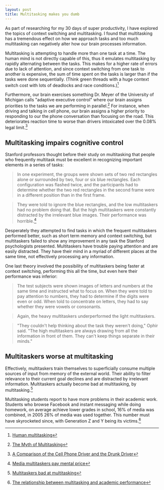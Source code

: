 ```yaml
---
layout: post
title: Multitasking makes you dumb
---
```


<div class="intro">
  As part of researching for my 30 days of super productivity, I have explored
  the topics of context switching and multitasking. I found that multitasking has
  a tremendous effect on how we approach tasks and too much multitasking can
  negatively alter how our brain processes information.
</div>

Multitasking is attempting to handle more than one task at a time. The human
mind is not directly capable of this, thus it emulates multitasking by
rapidly alternating between the tasks. This makes for a higher rate of errors
due to lack of attention, and since context switching from one task to another
is expensive, the sum of time spent on the tasks is larger than if the tasks
were done sequentially. (Think green threads with a huge context switch cost
with lots of deadlocks and race conditions.)[^4]

Furthermore, our brain exercises something Dr. Meyer of the University of
Michigan calls "adaptive executive control" where our brain assigns priorities
to the tasks we are performing in parallel.[^3] For instance, when driving and
talking in cell phone, our brain assigns a higher priority to responding to our
the phone conversation than focusing on the road. This deteriorates reaction
time to worse than drivers intoxicated over the 0.08% legal limit.[^5]

## Multitasking impairs cognitive control

Stanford professors thought before their study on multitasking that people who
frequently multitask must be excellent in recognizing important elements in a
series of tasks:

> In one experiment, the groups were shown sets of two red rectangles alone or
> surrounded by two, four or six blue rectangles. Each configuration was flashed
> twice, and the participants had to determine whether the two red rectangles in
> the second frame were in a different position than in the first frame.

> They were told to ignore the blue rectangles, and the low multitaskers had no
> problem doing that. But the high multitaskers were constantly distracted by the
> irrelevant blue images. Their performance was horrible.[^1]

Desperately they attempted to find tasks in which the frequent multitaskers
performed better, such as short term memory and context switching, but
multitaskers failed to show any improvement in any task the Stanford
psychologists presented. Multitaskers have trouble paying attention and are easily
distracted. They have their mind in a myriad of different places at the same
time, not effectively processing any information.

One last theory involved the possibility of multitaskers being faster at context
switching, performing this all the time, but even here their performance was
inferior:

> The test subjects were shown images of letters and numbers at the same time and
> instructed what to focus on. When they were told to pay attention to numbers,
> they had to determine if the digits were even or odd. When told to concentrate
> on letters, they had to say whether they were vowels or consonants.

> Again, the heavy multitaskers underperformed the light multitaskers.

> "They couldn't help thinking about the task they weren't doing," Ophir said.
> "The high multitaskers are always drawing from all the information in front of
> them. They can't keep things separate in their minds."

## Multitaskers worse at multitasking

Effectively, multitaskers train themselves to superficially consume multiple
sources of input from memory of the external world. Their ability to filter
relevance to their current goal declines and are distracted by irrelevant
information. Multitaskers actually become bad at multitasking, by multitasking.[^2]

Multitasking students report to have more problems in their academic work.
Students who browse Facebook and instant messaging while doing homework, on
average achieve lower grades in school, 16% of media was combined, in 2005 26%
of media was used together. This number must have skyrocketed since, with
Generation Z and Y being its victims.[^7]

[^1]: [Media multitaskers pay mental price](http://news.stanford.edu/news/2009/august24/multitask-research-study-082409.html)
[^2]: [Multitaskers bad at multitasking](http://news.bbc.co.uk/2/hi/technology/8219212.stm)
[^3]: [The Myth of Multitasking](http://www.thenewatlantis.com/docLib/20080605_TNA20Rosen.pdf)
[^4]: [Human multitasking](http://en.wikipedia.org/wiki/Human_multitasking)
[^5]: [A Comparison of the Cell Phone Driver and the Drunk Driver](http://www.distraction.gov/download/research-pdf/Comparison-of-CellPhone-Driver-Drunk-Driver.pdf)
[^6]: [Perceived academic effects of instant messaging use](http://blog.reyjunco.com/pdf/JuncoCottenMultitaskingCAE2010.pdf)
[^7]: [The relationship between multitasking and academic performance](http://blog.reyjunco.com/wp-content/uploads/2010/03/JuncoCottenMultitaskingFBTextCAE2012.pdf)
